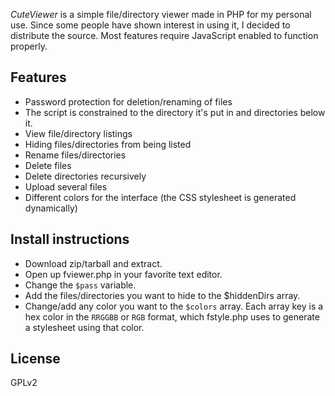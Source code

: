 *CuteViewer* is a simple file/directory viewer made in PHP for my personal use. Since some people have shown interest in using it, I decided to distribute the source.
Most features require JavaScript enabled to function properly.

## Features
- Password protection for deletion/renaming of files
- The script is constrained to the directory it's put in and directories below it.
- View file/directory listings
- Hiding files/directories from being listed
- Rename files/directories
- Delete files
- Delete directories recursively
- Upload several files
- Different colors for the interface (the CSS stylesheet is generated dynamically)

## Install instructions
- Download zip/tarball and extract.
- Open up fviewer.php in your favorite text editor.
- Change the `$pass` variable.
- Add the files/directories you want to hide to the $hiddenDirs array.
- Change/add any color you want to the `$colors` array. Each array key is a hex color in the `RRGGBB` or `RGB` format, which fstyle.php uses to generate a stylesheet using that color.

## License
GPLv2

